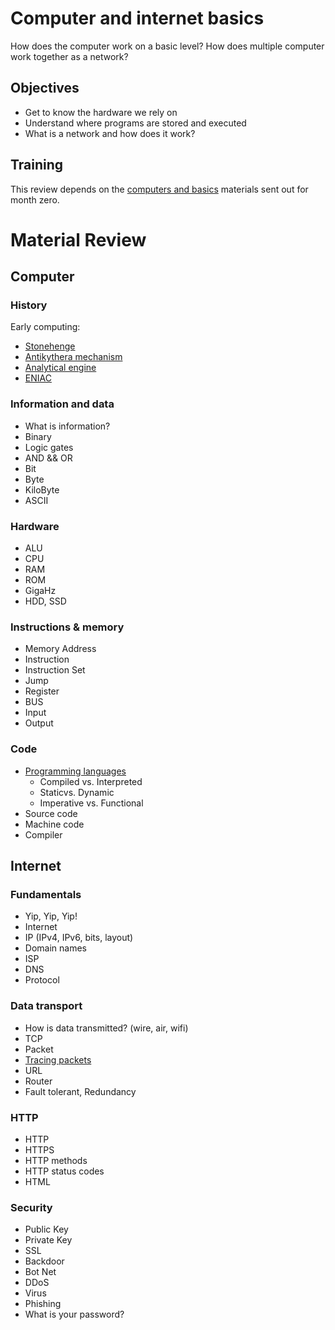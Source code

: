 # Computer and internet basics
How does the computer work on a basic level? How does multiple computer work together as a network?

## Objectives
 - Get to know the hardware we rely on
 - Understand where programs are stored and executed
 - What is a network and how does it work?

## Training

This review depends on the [computers and basics](../preparation/computers-and-internet) materials sent out for month zero.

# Material Review

## Computer

### History

Early computing:

 - [Stonehenge](http://newatlas.com/statistics-stonehenge-computer/44949/)
 - [Antikythera mechanism](https://en.wikipedia.org/wiki/Antikythera_mechanism)
 - [Analytical engine](https://en.wikipedia.org/wiki/Analytical_Engine) 
 - [ENIAC](https://en.wikipedia.org/wiki/ENIAC)

### Information and data
 - What is information?
 - Binary
 - Logic gates
 - AND && OR
 - Bit
 - Byte
 - KiloByte
 - ASCII

### Hardware
 - ALU
 - CPU
 - RAM
 - ROM
 - GigaHz
 - HDD, SSD

### Instructions & memory
 - Memory Address
 - Instruction
 - Instruction Set
 - Jump
 - Register
 - BUS
 - Input
 - Output

### Code
 - [Programming languages](programming-language-comparison.png)
    - Compiled vs. Interpreted
    - Staticvs. Dynamic
    - Imperative vs. Functional
 - Source code
 - Machine code
 - Compiler


## Internet

### Fundamentals
 - Yip, Yip, Yip!
 - Internet
 - IP (IPv4, IPv6, bits, layout)
 - Domain names
 - ISP
 - DNS
 - Protocol

### Data transport
 - How is data transmitted? (wire, air, wifi)
 - TCP
 - Packet
 - [Tracing packets](http://www.monitis.com/traceroute/index.jsp?url=index.hu&testId=1808158)
 - URL
 - Router
 - Fault tolerant, Redundancy

### HTTP
 - HTTP
 - HTTPS
 - HTTP methods
 - HTTP status codes
 - HTML

### Security
 - Public Key
 - Private Key
 - SSL
 - Backdoor
 - Bot Net
 - DDoS
 - Virus
 - Phishing
 - What is your password?
